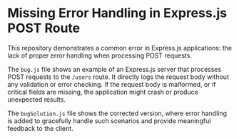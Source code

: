 # Missing Error Handling in Express.js POST Route

This repository demonstrates a common error in Express.js applications: the lack of proper error handling when processing POST requests.

The `bug.js` file shows an example of an Express.js server that processes POST requests to the `/users` route.  It directly logs the request body without any validation or error checking. If the request body is malformed, or if critical fields are missing, the application might crash or produce unexpected results.

The `bugSolution.js` file shows the corrected version, where error handling is added to gracefully handle such scenarios and provide meaningful feedback to the client.